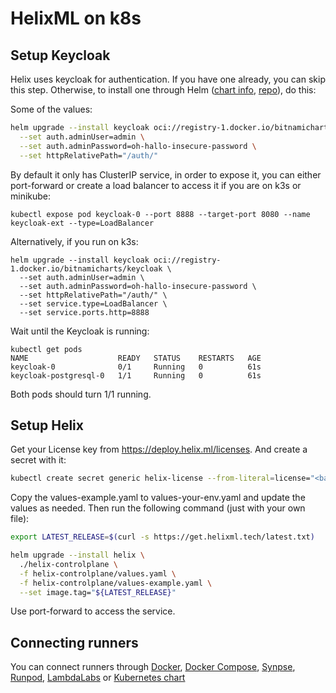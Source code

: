 

# HelixML on k8s

## Setup Keycloak

Helix uses keycloak for authentication. If you have one already, you can skip this step. Otherwise, to install one through Helm ([chart info](https://bitnami.com/stack/keycloak/helm), [repo](https://github.com/bitnami/charts/tree/main/bitnami/keycloak/#installing-the-chart)), do this:

Some of the values:

```bash
helm upgrade --install keycloak oci://registry-1.docker.io/bitnamicharts/keycloak \
  --set auth.adminUser=admin \
  --set auth.adminPassword=oh-hallo-insecure-password \
  --set httpRelativePath="/auth/" 
```

By default it only has ClusterIP service, in order to expose it, you can either port-forward or create a load balancer to access it if you are on k3s or minikube:

```
kubectl expose pod keycloak-0 --port 8888 --target-port 8080 --name keycloak-ext --type=LoadBalancer
```

Alternatively, if you run on k3s:

```
helm upgrade --install keycloak oci://registry-1.docker.io/bitnamicharts/keycloak \
  --set auth.adminUser=admin \
  --set auth.adminPassword=oh-hallo-insecure-password \
  --set httpRelativePath="/auth/" \
  --set service.type=LoadBalancer \
  --set service.ports.http=8888
```

Wait until the Keycloak is running:

```
kubectl get pods
NAME                    READY   STATUS    RESTARTS   AGE
keycloak-0              0/1     Running   0          61s
keycloak-postgresql-0   1/1     Running   0          61s
```

Both pods should turn 1/1 running.

## Setup Helix

Get your License key from https://deploy.helix.ml/licenses. And create a secret with it:

```bash
kubectl create secret generic helix-license --from-literal=license="<base64 encoded secret contents here>"
```

Copy the values-example.yaml to values-your-env.yaml and update the values as needed. Then run the following command (just with your own file):

```bash
export LATEST_RELEASE=$(curl -s https://get.helixml.tech/latest.txt)

helm upgrade --install helix \
  ./helix-controlplane \
  -f helix-controlplane/values.yaml \
  -f helix-controlplane/values-example.yaml \
  --set image.tag="${LATEST_RELEASE}"
```

Use port-forward to access the service.

## Connecting runners

You can connect runners through [Docker](https://docs.helixml.tech/helix/private-deployment/docker/), [Docker Compose](https://github.com/helixml/helix/blob/main/docker-compose.runner.yaml), [Synpse](https://cloud.synpse.net/templates?id=helix-runner), [Runpod](https://docs.helixml.tech/helix/private-deployment/runpod/), [LambdaLabs](https://docs.helixml.tech/helix/private-deployment/lambdalabs/) or [Kubernetes chart](../helix-runner) 
